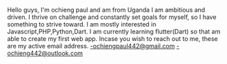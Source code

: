 Hello guys, I'm ochieng paul and am from Uganda
I am ambitious and driven. I thrive on challenge and constantly set goals for myself, so I have something to strive toward.
I am mostly interested in Javascript,PHP,Python,Dart.
I am currently learning flutter(Dart) so that am able to create my first web app.
Incase you wish to reach out to me, these are my active email address.
-ochiengpaul442@gmail.com 
-ochieng442@outlook.com
